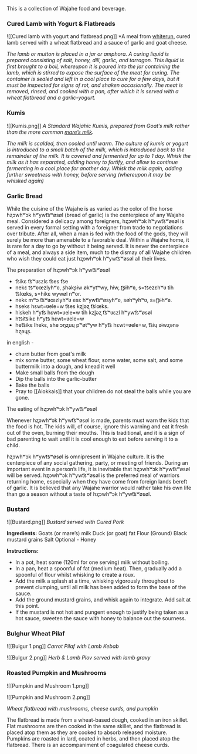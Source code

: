 This is a collection of Wajahe food and beverage.

### Cured Lamb with Yogurt & Flatbreads


![[Cured lamb with yogurt and flatbread.png]]
*A meal from [whiterun](Whiterun%20(city)), cured lamb served with a wheat flatbread and a sauce of garlic and goat cheese.

*The lamb or mutton is placed in a jar or amphora. A curing liquid is prepared consisting of salt, honey, dill, garlic, and tarragon. This liquid is first brought to a boil, whereupon it is poured into the jar containing the lamb, which is stirred to expose the surface of the meat for curing. The container is sealed and left in a cool place to cure for a few days, but it must be inspected for signs of rot, and shaken occasionally. The meat is removed, rinsed, and cooked with a pan, after which it is served with a wheat flatbread and a garlic-yogurt.*

### Kumis

![[Kumis.png]]
*A Standard Wajahic Kumis, prepared from Goat’s milk rather than the more common [mare’s milk](Horse).*

*The milk is scalded, then cooled until warm. The culture of kumis or yogurt is introduced to a small batch of the milk, which is introduced back to the remainder of the milk. It is covered and fermented for up to 1 day. Whisk the milk as it has separated, adding honey to fortify, and allow to continue fermenting in a cool place for another day. Whisk the milk again, adding further sweetness with honey, before serving (whereupon it may be whisked again)*

### Garlic Bread

While the cuisine of the Wajahe is as varied as the color of the horse hʐɔwhʷɔk hʷywt͡sʷøsøl (bread of garlic) is the centerpiece of any Wajahe meal. Considered a delicacy among foreigners, hʐɔwhʷɔk hʷywt͡sʷøsøl is served in every formal setting with a foreigner from trade to negotiations over tribute. After all, when a man is fed with the food of the gods, they will surely be more than amenable to a favorable deal. Within a Wajahe home, it is rare for a day to go by without it being served. It is never the centerpiece of a meal, and always a side item, much to the dismay of all Wajahe children who wish they could eat just hʐɔwhʷɔk hʷywt͡sʷøsøl all their lives.

The preparation of hʐɔwhʷɔk hʷywt͡sʷøsøl

- t͡sikɛ t͡sʷʋɛzlɛ t͡ses t͡se
- nekɛ t͡sʷʋœzlyhʷʋ, ʂhəkʂɨw økʷytʷwy, hɨw, ʈ͡ʂɨhʷʋ, s=t͡sezɛhʷʋ tih t͡slœks, s=hikɛ wywøl nʷor.
- nekɛ mʷɔ t͡sʷʋœzlyhʷʋ esɛ hʷywt͡sʷøsyhʷʋ, søhʷyhʷʋ, s=ʈ͡ʂɨhʷʋ.
- hsekɛ hɛwt=ʋele=w t͡ses kʐɭəʐ t͡slœks.
- hiskeh hʷyt͡s hɛwt=ʋele=w tih kʐɭəʐ t͡sʷʋɛzl hʷywt͡sʷøsøl
- ht͡sit͡sikɛ hʷyt͡s hɛwt=ʋele=w
- het͡sikɛ lhekɛ, she ɔŋʐuɥ pʷøtʷyw hʷyt͡s hɛwt=ʋele=w, t͡siɥ ʋɨwʐənə hʐəɥʂ.

in english - 
- churn butter from goat's milk
- mix some butter, some wheat flour, some water, some salt, and some buttermilk into a dough, and knead it well
- Make small balls from the dough
- Dip the balls into the garlic-butter
- Bake the balls
- Pray to [[Aiokkais]] that your children do not steal the balls while you are gone.

The eating of hʐɔwhʷɔk hʷywt͡sʷøsøl

Whenever hʐɔwhʷɔk hʷywt͡sʷøsøl is made, parents must warn the kids that the food is hot. The kids will, of course, ignore this warning and eat it fresh out of the oven, burning their mouths. This is traditional, and it is a sign of bad parenting to wait until it is cool enough to eat before serving it to a child.

hʐɔwhʷɔk hʷywt͡sʷøsøl is omnipresent in Wajahe culture. It is the centerpiece of any social gathering, party, or meeting of friends. During an important event in a person’s life, it is inevitable that hʐɔwhʷɔk hʷywt͡sʷøsøl will be served. hʐɔwhʷɔk hʷywt͡sʷøsøl is the preferred meal of warriors returning home, especially when they have come from foreign lands bereft of garlic. It is believed that any Wajahe warrior would rather take his own life than go a season without a taste of hʐɔwhʷɔk hʷywt͡sʷøsøl. 

### Bustard

![[Bustard.png]]
*Bustard served with Cured Pork*

**Ingredients:**
Goats (or mare’s) milk
Duck (or goat) fat
Flour
(Ground) Black mustard grains
Salt
Optional - Honey

**Instructions:**
- In a pot, heat some (120ml for one serving) milk without boiling.
- In a pan, heat a spoonful of fat (medium heat). Then, gradually add a spoonful of flour whilst whisking to create a roux.
- Add the milk a splash at a time, whisking vigorously throughout to prevent clumping, until all milk has been added to form the base of the sauce.
- Add the ground mustard grains, and whisk again to integrate. Add salt at this point.
- If the mustard is not hot and pungent enough to justify being taken as a hot sauce, sweeten the sauce with honey to balance out the sourness.

### Bulghur Wheat Pilaf

![[Bulgur 1.png]]
*Carrot Pilaf with Lamb Kebab*


![[Bulgur 2.png]]
*Herb & Lamb Plov served with lamb gravy*


### Roasted Pumpkin and Mushrooms

![[Pumpkin and Mushroom 1.png]]

![[Pumpkin and Mushroom 2.png]]

*Wheat flatbread with mushrooms, cheese curds, and pumpkin*

The flatbread is made from a wheat-based dough, cooked in an iron skillet. Flat mushrooms are then cooked in the same skillet, and the flatbread is placed atop them as they are cooked to absorb released moisture. Pumpkins are roasted in lard, coated in herbs, and then placed atop the flatbread. There is an accompaniment of coagulated cheese curds.
